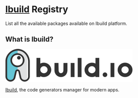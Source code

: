 [Ibuild](http://ibuild.io) Registry
=============

List all the available packages available on Ibuild platform.


## What is Ibuild?

![Ibuild Logo](https://raw.githubusercontent.com/ibuildio/media/gh-pages/assets/png/original-text-w400.png)

[Ibuild](http://ibuild.io), the code generators manager for modern apps.
